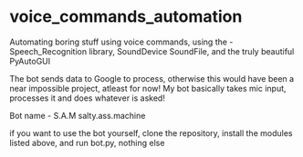 # voice_commands_automation
Automating boring stuff using voice commands, using the -
Speech_Recognition library, 
SoundDevice
SoundFile, and 
the truly beautiful PyAutoGUI

The bot sends data to Google to process, otherwise this would have been a near impossible project, atleast for now! My bot basically takes mic input, processes it and does whatever is asked!

Bot name - S.A.M
salty.ass.machine

if you want to use the bot yourself, clone the repository, install the modules listed above, and run bot.py, nothing else
